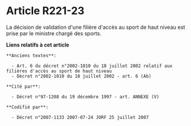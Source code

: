 # Article R221-23

La décision de validation d'une filière d'accès au sport de haut niveau est prise par le ministre chargé des sports.

**Liens relatifs à cet article**

	**Anciens textes**:

	  - Art. 6 du décret n°2002-1010 du 18 juillet 2002 relatif aux filières d'accès au sport de haut niveau
	  - Décret n°2002-1010 du 18 juillet 2002 - art. 6 (Ab)

	**Cité par**:

	  - Décret n°97-1208 du 19 décembre 1997 - art. ANNEXE (V)

	**Codifié par**:

	  - Décret n°2007-1133 2007-07-24 JORF 25 juillet 2007
